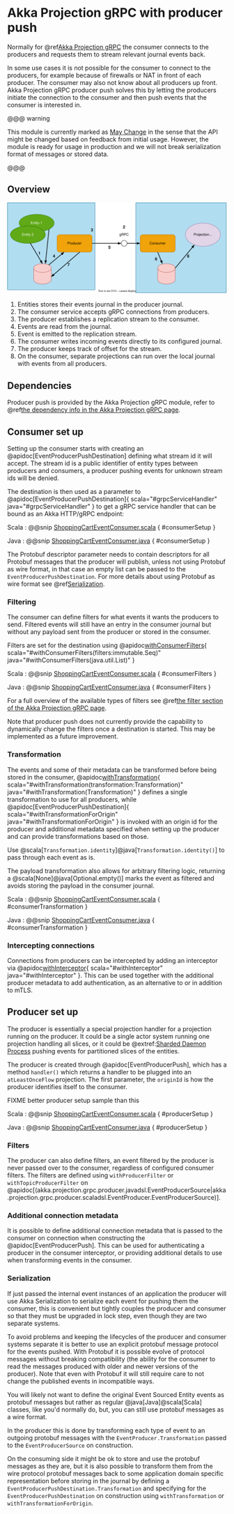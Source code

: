 # Akka Projection gRPC with producer push

Normally for @ref[Akka Projection gRPC](grpc.md) the consumer connects to the producers and requests them to stream relevant journal
events back.

In some use cases it is not possible for the consumer to connect to the producers, for example because of firewalls or
NAT in front of each producer. The consumer may also not know about all producers up front. 
Akka Projection gRPC producer push solves this by letting the producers initiate the connection to the consumer and then
push events that the consumer is interested in.

@@@ warning

This module is currently marked as [May Change](https://doc.akka.io/docs/akka/current/common/may-change.html)
in the sense that the API might be changed based on feedback from initial usage.
However, the module is ready for usage in production and we will not break serialization format of
messages or stored data.

@@@

## Overview

![overview.png](images/reverse-grpc.svg)

1. Entities stores their events journal in the producer journal.
1. The consumer service accepts gRPC connections from producers.
1. The producer establishes a replication stream to the consumer.
1. Events are read from the journal.
1. Event is emitted to the replication stream.
1. The consumer writes incoming events directly to its configured journal.
1. The producer keeps track of offset for the stream.
1. On the consumer, separate projections can run over the local journal with events from all producers.


## Dependencies

Producer push is provided by the Akka Projection gRPC module, refer to @ref[the dependency info in the Akka Projection gRPC page](grpc.md#dependencies).

## Consumer set up

Setting up the consumer starts with creating an @apidoc[EventProducerPushDestination] defining what stream id it will accept.
The stream id is a public identifier of entity types between producers and consumers, a producer pushing events for unknown
stream ids will be denied.

The destination is then used as a parameter to @apidoc[EventProducerPushDestination]{ scala="#grpcServiceHandler" java="#grpcServiceHandler" } to get a gRPC service 
handler that can be bound as an Akka HTTP/gRPC endpoint:

Scala
:  @@snip [ShoppingCartEventConsumer.scala](/akka-projection-grpc-tests/src/it/scala/akka/projection/grpc/producer/EventProducerPushSpec.scala) { #consumerSetup }

Java
:  @@snip [ShoppingCartEventConsumer.java](/akka-projection-grpc-tests/src/test/java/akka/projection/grpc/consumer/javadsl/EventProducerPushDestinationCompileTest.java) { #consumerSetup }


The Protobuf descriptor parameter needs to contain descriptors for all Protobuf messages that the producer will publish,
unless not using Protobuf as wire format, in that case an empty list can be passed to the `EventProducerPushDestination`.
For more details about using Protobuf as wire format see @ref[Serialization](#serialization).

### Filtering

The consumer can define filters for what events it wants the producers to send. Filtered events will still have an entry
in the consumer journal but without any payload sent from the producer or stored in the consumer.

Filters are set for the destination using @apidoc[withConsumerFilters](EventProducerPushDestination){ scala="#withConsumerFilters(filters:immutable.Seq)" java="#withConsumerFilters(java.util.List)" }

Scala
:  @@snip [ShoppingCartEventConsumer.scala](/akka-projection-grpc-tests/src/it/scala/akka/projection/grpc/producer/EventProducerPushSpec.scala) { #consumerFilters }

Java
:  @@snip [ShoppingCartEventConsumer.java](/akka-projection-grpc-tests/src/test/java/akka/projection/grpc/consumer/javadsl/EventProducerPushDestinationCompileTest.java) { #consumerFilters }

For a full overview of the available types of filters see @ref[the filter section of the Akka Projection gRPC page](grpc.md#filters).

Note that producer push does not currently provide the capability to dynamically change the filters once a destination is started.
This may be implemented as a future improvement.

### Transformation

The events and some of their metadata can be transformed before being stored in the consumer, @apidoc[withTransformation](EventProducerPushDestination){ scala="#withTransformation(transformation:Transformation)" java="#withTransformation(Transformation)" }
defines a single transformation to use for all producers, while @apidoc[EventProducerPushDestination]{ scala="#withTransformationForOrigin" java="#withTransformationForOrigin" } 
is invoked with an origin id for the producer and additional metadata specified when setting up the producer and can provide
transformations based on those.

Use  @scala[`Transformation.identity`]@java[`Transformation.identity()`] to pass through each event as is.

The payload transformation also allows for arbitrary filtering logic, returning a @scala[None]@java[Optional.empty()] marks
the event as filtered and avoids storing the payload in the consumer journal.

Scala
:  @@snip [ShoppingCartEventConsumer.scala](/akka-projection-grpc-tests/src/it/scala/akka/projection/grpc/producer/EventProducerPushSpec.scala) { #consumerTransformation }

Java
:  @@snip [ShoppingCartEventConsumer.java](/akka-projection-grpc-tests/src/test/java/akka/projection/grpc/consumer/javadsl/EventProducerPushDestinationCompileTest.java) { #consumerTransformation }


### Intercepting connections

Connections from producers can be intercepted by adding an interceptor via @apidoc[withInterceptor](EventProducerPushDestination){ scala="#withInterceptor" java="#withInterceptor" }.
This can be used together with the additional producer metadata to add authentication, as an alternative to or in addition to mTLS.

## Producer set up

The producer is essentially a special projection handler for a projection running on the producer. It could be a single actor system
running one projection handling all slices, or it could be @extref:[Sharded Daemon Process](akka:typed/cluster-sharded-daemon-process.md)
pushing events for partitioned slices of the entities.

The producer is created through @apidoc[EventProducerPush], which has a method `handler()` which returns a handler to be plugged into 
an `atLeastOnceFlow` projection. The first parameter, the `originId` is how the producer identifies itself to the consumer.

FIXME better producer setup sample than this

Scala
:  @@snip [ShoppingCartEventConsumer.scala](/akka-projection-grpc-tests/src/it/scala/akka/projection/grpc/producer/EventProducerPushSpec.scala) { #producerSetup }

Java
:  @@snip [ShoppingCartEventConsumer.java](/akka-projection-grpc-tests/src/test/java/akka/projection/grpc/producer/javadsl/EventProducerPushCompileTest.java) { #producerSetup }


### Filters

The producer can also define filters, an event filtered by the producer is never passed over to the consumer, regardless
of configured consumer filters. The filters are defined using `withProducerFilter` or `withTopicProducerFilter` on @apidoc[(akka.projection.grpc.producer.javadsl.EventProducerSource|akka.projection.grpc.producer.scaladsl.EventProducer.EventProducerSource)]. 


### Additional connection metadata

It is possible to define additional connection metadata that is passed to the consumer on connection when constructing the
@apidoc[EventProducerPush]. This can be used for authenticating a producer in the consumer interceptor, or providing 
additional details to use when transforming events in the consumer.

### Serialization

If just passed the internal event instances of an application the producer will use Akka Serialization to serialize each 
event for pushing them the consumer, this is convenient but tightly couples the producer and consumer so that they must 
be upgraded in lock step, even though they are two separate systems. 

To avoid problems and keeping the lifecycles of the producer and consumer systems separate it is better to use an explicit
protobuf message protocol for the events pushed. With Protobuf it is possible evolve of protocol messages without breaking
compatibility (the ability for the consumer to read the messages produced with older and newer versions of the producer).
Note that even with Protobuf it will still require care to not change the published events in incompatible ways.

You will likely not want to define the original Event Sourced Entity events as protobuf messages but rather as
regular @java[Java]@scala[Scala] classes, like you'd normally do, but, you can still use protobuf messages as a wire format.

In the producer this is done by transforming each type of event to an outgoing protobuf messages with the `EventProducer.Transformation`
passed to the `EventProducerSource` on construction.

On the consuming side it might be ok to store and use the protobuf messages as they are, but it is also possible to transform
them from the wire protocol protobuf messages back to some application domain specific representation before storing in the 
journal by defining a `EventProducerPushDestination.Transformation` and specifying for the `EventProducerPushDestination`
on construction using `withTransformation` or `withTransformationForOrigin`.

